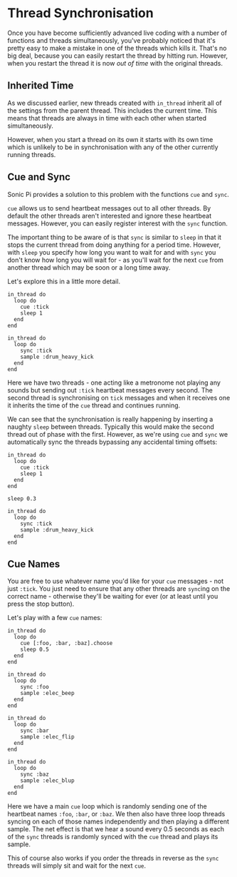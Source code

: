 # Thread Synchronisation

Once you have become sufficiently advanced live coding with a number of
functions and threads simultaneously, you've probably noticed that it's
pretty easy to make a mistake in one of the threads which kills
it. That's no big deal, because you can easily restart the thread by
hitting run. However, when you restart the thread it is now *out of
time* with the original threads.

## Inherited Time

As we discussed earlier, new threads created with `in_thread` inherit
all of the settings from the parent thread. This includes the current
time. This means that threads are always in time with each other when
started simultaneously.

However, when you start a thread on its own it starts with its own time
which is unlikely to be in synchronisation with any of the other
currently running threads.

## Cue and Sync

Sonic Pi provides a solution to this problem with the functions `cue`
and `sync`.

`cue` allows us to send heartbeat messages out to all other threads. By
default the other threads aren't interested and ignore these heartbeat
messages. However, you can easily register interest with the `sync`
function.

The important thing to be aware of is that `sync` is similar to `sleep`
in that it stops the current thread from doing anything for a period
time. However, with `sleep` you specify how long you want to wait for
and with `sync` you don't know how long you will wait for - as you'll
wait for the next `cue` from another thread which may be soon or a long
time away.

Let's explore this in a little more detail.

```
in_thread do
  loop do
    cue :tick
    sleep 1
  end
end  

in_thread do
  loop do
    sync :tick
    sample :drum_heavy_kick
  end
end
```

Here we have two threads - one acting like a metronome not playing any
sounds but sending out `:tick` heartbeat messages every second. The
second thread is synchronising on `tick` messages and when it receives
one it inherits the time of the `cue` thread and continues running.

We can see that the synchronisation is really happening by inserting a
naughty `sleep` between threads. Typically this would make the second
thread out of phase with the first. However, as we're using `cue` and
`sync` we automatically sync the threads bypassing any accidental timing
offsets:

```
in_thread do
  loop do
    cue :tick
    sleep 1
  end
end  

sleep 0.3

in_thread do
  loop do
    sync :tick
    sample :drum_heavy_kick
  end
end
```

## Cue Names  

You are free to use whatever name you'd like for your `cue` messages -
not just `:tick`. You just need to ensure that any other threads are
`sync`ing on the correct name - otherwise they'll be waiting for ever
(or at least until you press the stop button).

Let's play with a few `cue` names:

```
in_thread do
  loop do 
    cue [:foo, :bar, :baz].choose
    sleep 0.5
  end
end

in_thread do
  loop do 
    sync :foo 
    sample :elec_beep
  end
end

in_thread do
  loop do            
    sync :bar        
    sample :elec_flip
  end
end

in_thread do
  loop do            
    sync :baz        
    sample :elec_blup
  end
end
```

Here we have a main `cue` loop which is randomly sending one of the
heartbeat names `:foo`, `:bar`, or `:baz`. We then also have three loop
threads syncing on each of those names independently and then playing a
different sample. The net effect is that we hear a sound every 0.5
seconds as each of the `sync` threads is randomly synced with the `cue`
thread and plays its sample.

This of course also works if you order the threads in reverse as the
`sync` threads will simply sit and wait for the next `cue`.

